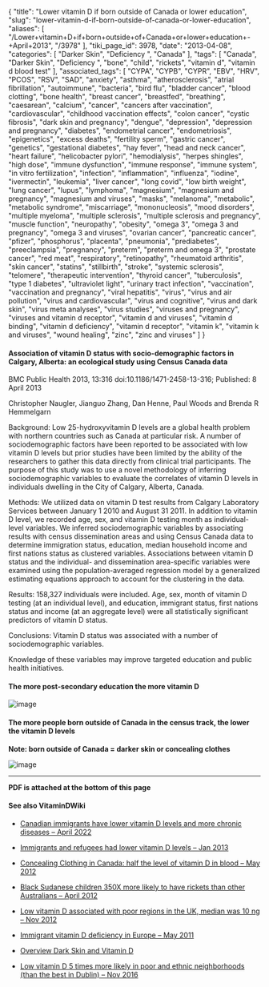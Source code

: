 {
    "title": "Lower vitamin D if born outside of Canada or lower education",
    "slug": "lower-vitamin-d-if-born-outside-of-canada-or-lower-education",
    "aliases": [
        "/Lower+vitamin+D+if+born+outside+of+Canada+or+lower+education+-+April+2013",
        "/3978"
    ],
    "tiki_page_id": 3978,
    "date": "2013-04-08",
    "categories": [
        "Darker Skin",
        "Deficiency ",
        "Canada"
    ],
    "tags": [
        "Canada",
        "Darker Skin",
        "Deficiency ",
        "bone",
        "child",
        "rickets",
        "vitamin d",
        "vitamin d blood test"
    ],
    "associated_tags": [
        "CYPA",
        "CYPB",
        "CYPR",
        "EBV",
        "HRV",
        "PCOS",
        "RSV",
        "SAD",
        "anxiety",
        "asthma",
        "atherosclerosis",
        "atrial fibrillation",
        "autoimmune",
        "bacteria",
        "bird flu",
        "bladder cancer",
        "blood clotting",
        "bone health",
        "breast cancer",
        "breastfed",
        "breathing",
        "caesarean",
        "calcium",
        "cancer",
        "cancers after vaccination",
        "cardiovascular",
        "childhood vaccination effects",
        "colon cancer",
        "cystic fibrosis",
        "dark skin and pregnancy",
        "dengue",
        "depression",
        "depression and pregnancy",
        "diabetes",
        "endometrial cancer",
        "endometriosis",
        "epigenetics",
        "excess deaths",
        "fertility sperm",
        "gastric cancer",
        "genetics",
        "gestational diabetes",
        "hay fever",
        "head and neck cancer",
        "heart failure",
        "helicobacter pylori",
        "hemodialysis",
        "herpes shingles",
        "high dose",
        "immune dysfunction",
        "immune response",
        "immune system",
        "in vitro fertilization",
        "infection",
        "inflammation",
        "influenza",
        "iodine",
        "ivermectin",
        "leukemia",
        "liver cancer",
        "long covid",
        "low birth weight",
        "lung cancer",
        "lupus",
        "lymphoma",
        "magnesium",
        "magnesium and pregnancy",
        "magnesium and viruses",
        "masks",
        "melanoma",
        "metabolic",
        "metabolic syndrome",
        "miscarriage",
        "mononucleosis",
        "mood disorders",
        "multiple myeloma",
        "multiple sclerosis",
        "multiple sclerosis and pregnancy",
        "muscle function",
        "neuropathy",
        "obesity",
        "omega 3",
        "omega 3 and pregnancy",
        "omega 3 and viruses",
        "ovarian cancer",
        "pancreatic cancer",
        "pfizer",
        "phosphorus",
        "placenta",
        "pneumonia",
        "prediabetes",
        "preeclampsia",
        "pregnancy",
        "preterm",
        "preterm and omega 3",
        "prostate cancer",
        "red meat",
        "respiratory",
        "retinopathy",
        "rheumatoid arthritis",
        "skin cancer",
        "statins",
        "stillbirth",
        "stroke",
        "systemic sclerosis",
        "telomere",
        "therapeutic intervention",
        "thyroid cancer",
        "tuberculosis",
        "type 1 diabetes",
        "ultraviolet light",
        "urinary tract infection",
        "vaccination",
        "vaccination and pregnancy",
        "viral hepatitis",
        "virus",
        "virus and air pollution",
        "virus and cardiovascular",
        "virus and cognitive",
        "virus and dark skin",
        "virus meta analyses",
        "virus studies",
        "viruses and pregnancy",
        "viruses and vitamin d receptor",
        "vitamin d and viruses",
        "vitamin d binding",
        "vitamin d deficiency",
        "vitamin d receptor",
        "vitamin k",
        "vitamin k and viruses",
        "wound healing",
        "zinc",
        "zinc and viruses"
    ]
}


#### Association of vitamin D status with socio-demographic factors in Calgary, Alberta: an ecological study using Census Canada data

BMC Public Health 2013, 13:316 doi:10.1186/1471-2458-13-316; Published: 8 April 2013

Christopher Naugler, Jianguo Zhang, Dan Henne, Paul Woods and Brenda R Hemmelgarn	

Background: Low 25-hydroxyvitamin D levels are a global health problem with northern countries such as Canada at particular risk. A number of sociodemographic factors have been reported to be associated with low vitamin D levels but prior studies have been limited by the ability of the researchers to gather this data directly from clinical trial participants. The purpose of this study was to use a novel methodology of inferring sociodemographic variables to evaluate the correlates of vitamin D levels in individuals dwelling in the City of Calgary, Alberta, Canada.

Methods: We utilized data on vitamin D test results from Calgary Laboratory Services between January 1 2010 and August 31 2011. In addition to vitamin D level, we recorded age, sex, and vitamin D testing month as individual-level variables. We inferred sociodemographic variables by associating results with census dissemination areas and using Census Canada data to determine immigration status, education, median household income and first nations status as clustered variables. Associations between vitamin D status and the individual- and dissemination area-specific variables were examined using the population-averaged regression model by a generalized estimating equations approach to account for the clustering in the data.

Results: 158,327 individuals were included. Age, sex, month of vitamin D testing (at an individual level), and education, immigrant status, first nations status and income (at an aggregate level) were all statistically significant predictors of vitamin D status.

Conclusions: Vitamin D status was associated with a number of sociodemographic variables. 

Knowledge of these variables may improve targeted education and public health initiatives.

#### The more post-secondary education the more vitamin D

<img src="https://d378j1rmrlek7x.cloudfront.net/attachments/jpeg/calgary-post-secondary-education.jpg" alt="image">

#### The more people born outside of Canada in the census track, the lower the vitamin D levels

 **Note: born outside of Canada = darker skin or concealing clothes** 

<img src="https://d378j1rmrlek7x.cloudfront.net/attachments/jpeg/calgary-born-outside-of-canada.jpg" alt="image">

---

 **PDF is attached at the bottom of this page** 

#### See also VitaminDWiki

* [Canadian immigrants have lower vitamin D levels and more chronic diseases – April 2022](/tags/canadian-immigrants-have-lower-vitamin-d-levels-and-more-chronic-diseases-april-2022.html)

* [Immigrants and refugees had lower vitamin D levels – Jan 2013](/posts/immigrants-and-refugees-had-lower-vitamin-d-levels)

* [Concealing Clothing in Canada: half the level of vitamin D in blood – May 2012](/tags/concealing-clothing-in-canada-half-the-level-of-vitamin-d-in-blood-may-2012.html)

* [Black Sudanese children 350X more likely to have rickets than other Australians – April 2012](/tags/black-sudanese-children-350x-more-likely-to-have-rickets-than-other-australians-april-2012.html)

* [Low vitamin D associated with poor regions in the UK, median was 10 ng – Nov 2012](/posts/low-vitamin-d-associated-with-poor-regions-in-the-uk-median-was-10-ng)

* [Immigrant vitamin D deficiency in Europe – May 2011](/tags/immigrant-vitamin-d-deficiency-in-europe-may-2011.html)

* [Overview Dark Skin and Vitamin D](/tags/overview-dark-skin-and-vitamin-d.html)

* [Low vitamin D 5 times more likely in poor and ethnic neighborhoods (than the best in Dublin) – Nov 2016](/tags/low-vitamin-d-5-times-more-likely-in-poor-and-ethnic-neighborhoods-than-the-best-in-dublin-nov-2016.html)